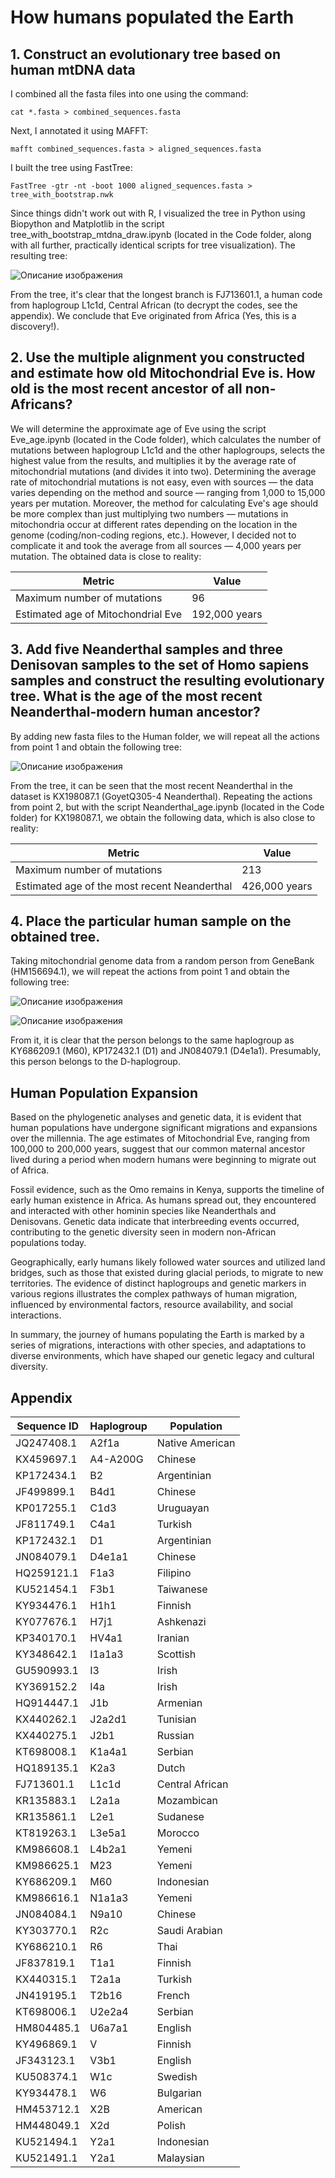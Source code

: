 # How humans populated the Earth 
## 1. Construct an evolutionary tree based on human mtDNA data
I combined all the fasta files into one using the command:
```
cat *.fasta > combined_sequences.fasta
```
Next, I annotated it using MAFFT:
```
mafft combined_sequences.fasta > aligned_sequences.fasta
```
I built the tree using FastTree:
```
FastTree -gtr -nt -boot 1000 aligned_sequences.fasta > tree_with_bootstrap.nwk
```
Since things didn't work out with R, I visualized the tree in Python using Biopython and Matplotlib in the script tree_with_bootstrap_mtdna_draw.ipynb (located in the Code folder, along with all further, practically identical scripts for tree visualization).
The resulting tree:

![Описание изображения](Images/tree_with_bootstrap.png)

From the tree, it's clear that the longest branch is FJ713601.1, a human code from haplogroup L1c1d, Central African (to decrypt the codes, see the appendix).
We conclude that Eve originated from Africa (Yes, this is a discovery!).

## 2. Use the multiple alignment you constructed and estimate how old Mitochondrial Eve is. How old is the most recent ancestor of all non-Africans?

We will determine the approximate age of Eve using the script Eve_age.ipynb (located in the Code folder), which calculates the number of mutations between haplogroup L1c1d and the other haplogroups, selects the highest value from the results, and multiplies it by the average rate of mitochondrial mutations (and divides it into two).
Determining the average rate of mitochondrial mutations is not easy, even with sources — the data varies depending on the method and source — ranging from 1,000 to 15,000 years per mutation. Moreover, the method for calculating Eve's age should be more complex than just multiplying two numbers — mutations in mitochondria occur at different rates depending on the location in the genome (coding/non-coding regions, etc.). However, I decided not to complicate it and took the average from all sources — 4,000 years per mutation. The obtained data is close to reality:

| Metric                              | Value          |
|-------------------------------------|----------------|
| Maximum number of mutations          | 96             |
| Estimated age of Mitochondrial Eve  | 192,000 years  |


## 3. Add five Neanderthal samples and three Denisovan samples to the set of Homo sapiens samples and construct the resulting evolutionary tree. What is the age of the most recent Neanderthal-modern human ancestor?

By adding new fasta files to the Human folder, we will repeat all the actions from point 1 and obtain the following tree:

![Описание изображения](Images/3.png)

From the tree, it can be seen that the most recent Neanderthal in the dataset is KX198087.1 (GoyetQ305-4 Neanderthal).
Repeating the actions from point 2, but with the script Neanderthal_age.ipynb (located in the Code folder) for KX198087.1, we obtain the following data, which is also close to reality:

| Metric                              | Value          |
|-------------------------------------|----------------|
| Maximum number of mutations          | 213            |
| Estimated age of the most recent Neanderthal | 426,000 years  |

## 4. Place the particular human sample on the obtained tree.

Taking mitochondrial genome data from a random person from GeneBank (HM156694.1), we will repeat the actions from point 1 and obtain the following tree:

![Описание изображения](Images/4.png)

![Описание изображения](Images/2.png)

From it, it is clear that the person belongs to the same haplogroup as KY686209.1 (M60), KP172432.1 (D1) and JN084079.1 (D4e1a1). Presumably, this person belongs to the D-haplogroup.

## Human Population Expansion

Based on the phylogenetic analyses and genetic data, it is evident that human populations have undergone significant migrations and expansions over the millennia. The age estimates of Mitochondrial Eve, ranging from 100,000 to 200,000 years, suggest that our common maternal ancestor lived during a period when modern humans were beginning to migrate out of Africa.

Fossil evidence, such as the Omo remains in Kenya, supports the timeline of early human existence in Africa. As humans spread out, they encountered and interacted with other hominin species like Neanderthals and Denisovans. Genetic data indicate that interbreeding events occurred, contributing to the genetic diversity seen in modern non-African populations today.

Geographically, early humans likely followed water sources and utilized land bridges, such as those that existed during glacial periods, to migrate to new territories. The evidence of distinct haplogroups and genetic markers in various regions illustrates the complex pathways of human migration, influenced by environmental factors, resource availability, and social interactions.

In summary, the journey of humans populating the Earth is marked by a series of migrations, interactions with other species, and adaptations to diverse environments, which have shaped our genetic legacy and cultural diversity.

## Appendix

| Sequence ID  | Haplogroup | Population        |
|--------------|------------|-------------------|
| JQ247408.1   | A2f1a      | Native American   |
| KX459697.1   | A4-A200G   | Chinese           |
| KP172434.1   | B2         | Argentinian       |
| JF499899.1   | B4d1       | Chinese           |
| KP017255.1   | C1d3       | Uruguayan         |
| JF811749.1   | C4a1       | Turkish           |
| KP172432.1   | D1         | Argentinian       |
| JN084079.1   | D4e1a1     | Chinese           |
| HQ259121.1   | F1a3       | Filipino          |
| KU521454.1   | F3b1       | Taiwanese         |
| KY934476.1   | H1h1       | Finnish           |
| KY077676.1   | H7j1       | Ashkenazi         |
| KP340170.1   | HV4a1      | Iranian           |
| KY348642.1   | I1a1a3     | Scottish          |
| GU590993.1   | I3         | Irish             |
| KY369152.2   | I4a        | Irish             |
| HQ914447.1   | J1b        | Armenian          |
| KX440262.1   | J2a2d1     | Tunisian          |
| KX440275.1   | J2b1       | Russian           |
| KT698008.1   | K1a4a1     | Serbian           |
| HQ189135.1   | K2a3       | Dutch             |
| FJ713601.1   | L1c1d      | Central African   |
| KR135883.1   | L2a1a      | Mozambican        |
| KR135861.1   | L2e1       | Sudanese          |
| KT819263.1   | L3e5a1     | Morocco           |
| KM986608.1   | L4b2a1     | Yemeni            |
| KM986625.1   | M23        | Yemeni            |
| KY686209.1   | M60        | Indonesian        |
| KM986616.1   | N1a1a3     | Yemeni            |
| JN084084.1   | N9a10      | Chinese           |
| KY303770.1   | R2c        | Saudi Arabian     |
| KY686210.1   | R6         | Thai              |
| JF837819.1   | T1a1       | Finnish           |
| KX440315.1   | T2a1a      | Turkish           |
| JN419195.1   | T2b16      | French            |
| KT698006.1   | U2e2a4     | Serbian           |
| HM804485.1   | U6a7a1     | English           |
| KY496869.1   | V          | Finnish           |
| JF343123.1   | V3b1       | English           |
| KU508374.1   | W1c        | Swedish           |
| KY934478.1   | W6         | Bulgarian         |
| HM453712.1   | X2B        | American          |
| HM448049.1   | X2d        | Polish            |
| KU521494.1   | Y2a1       | Indonesian        |
| KU521491.1   | Y2a1       | Malaysian         |
